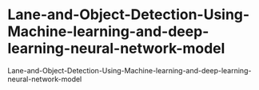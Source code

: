 # Lane-and-Object-Detection-Using-Machine-learning-and-deep-learning-neural-network-model
Lane-and-Object-Detection-Using-Machine-learning-and-deep-learning-neural-network-model
